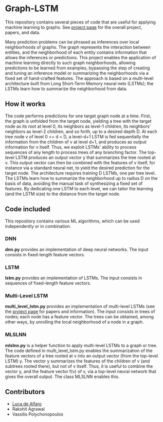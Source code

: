 # Graph-LSTM

This repository contains several pieces of code that are useful for applying machine learning to graphs. 
See [project page](https://sites.google.com/view/ml-on-structures) for the overall project, papers, and data. 

Many prediction problems can be phrased as inferences over local neighborhoods of graphs.  The graph represents the interaction between entities, and the neighborhood of each entity contains information that allows the inferences or predictions. 
This project enables the application of machine learning directly to such graph neighborhoods, allowing predictions to be learned from examples, bypassing the step of creating and tuning an inference model or summarizing the neighborhoods via a fixed set of hand-crafted features.
The approach is based on a multi-level architecture built from Long Short-Term Memory neural nets (LSTMs); the LSTMs learn how to summarize the neighborhood from data.

## How it works

The code performs predictions for one target graph node at a time. 
First, the graph is unfolded from the target node, yielding a tree with the target node as its root at level 0, its neighbors as level-1 children, its neighbors' neighbors as level-2 children, and so forth, up to a desired depth D.
At each tree node v of level 0 <= d < D, a level-d+1 LSTM is fed sequentially the information from the children of v at level d+1, and produces as output information for v itself. 
Thus, we exploit LSTMs' ability to process sequences of any length to process trees of any branching factor.
The top-level LSTM produces an output vector y that summarizes the tree rooted at v.
This output vector can then be combined with the features of v itself, for instance via a standard neural net, to yield the desired prediction for the target node. 
The architecture requires training D LSTMs, one per tree level.
The LSTMs learn how to summarize the neighborhood up to radius D on the basis of data, avoiding the manual task of synthesizing a fixed set of features.
By dedicating one LSTM to each level, we can tailor the learning (and the LSTM size) to the distance from the target node.

## Code included

This repository contains various ML algorithms, which can be used independently or in combination.

### DNN
**dnn.py** provides an implementation of deep neural networks.  The input consists in fixed-length feature vectors.

### LSTM
**lstm.py** provides an implementation of LSTMs.  The input consists in sequences of fixed-length feature vectors.

### Multi-Level LSTM
**multi_level_lstm.py** provides an implementation of multi-level LSTMs (see the [project page](https://sites.google.com/view/ml-on-structures) for papers and information).  The input consists in trees of nodes; each node has a feature vector.  The trees can be obtained, among other ways, by unrolling the local neighborhood of a node in a graph.

### MLSLNN
**mlslnn.py** is a helper function to apply multi-level LSTMs to a graph or tree.  The code defined in multi_level_lstm.py enables the summarization of the feature vectors of a tree rooted at v into an output vector (from the top-level LSTM) y. The vector y summarizes the features of the children of v (and subtrees rooted there), but not of v itself.  Thus, it is useful to combine the vector y, and the feature vector f(v) of v, via a top-level neural network that gives the overall output.  The class MLSLNN enables this. 

## Contributors

* [Luca de Alfaro](https://sites.google.com/a/ucsc.edu/luca/)
* Rakshit Agrawal
* Vassilis Polychonopoulos
